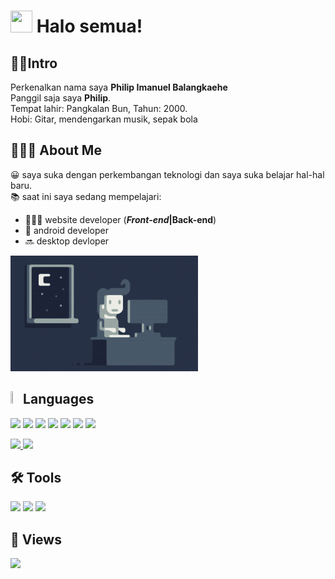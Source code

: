 # <img src="https://raw.githubusercontent.com/MartinHeinz/MartinHeinz/master/wave.gif" width="35px" height="35px"> Halo semua! 

## 🙏🏻Intro
Perkenalkan nama saya **Philip Imanuel Balangkaehe**  
Panggil saja saya **Philip**.  
Tempat lahir: Pangkalan Bun, Tahun: 2000.  
Hobi: Gitar, mendengarkan musik, sepak bola  

## 🙍🏻‍♂️ About Me
😀 saya suka dengan perkembangan teknologi dan saya suka belajar hal-hal baru.  
📚 saat ini saya sedang mempelajari:
- 🏃🏻‍♂️ website developer (**_Front-end_|Back-end**)  
- 🏃 android developer  
- 🔜 desktop devloper
<img alt="Night Coding" src="https://raw.githubusercontent.com/AVS1508/AVS1508/master/assets/Night-Coding.gif"/>

## <img src = "https://media2.giphy.com/media/QssGEmpkyEOhBCb7e1/giphy.gif?cid=ecf05e47a0n3gi1bfqntqmob8g9aid1oyj2wr3ds3mg700bl&rid=giphy.gif" width ="3%" height="3%"> Languages
<p align="left">
  <img src="https://img.icons8.com/color/48/000000/java-coffee-cup-logo--v1.png"/>
  <img src="https://img.icons8.com/color/48/000000/html-5.png"/>
  <img src="https://img.icons8.com/color/48/000000/css3.png"/>
  <img src="https://img.icons8.com/color/50/000000/javascript--v2.png"/>
  <img src="https://img.icons8.com/color/48/000000/sql.png"/>
  <img src="https://img.icons8.com/officexs/50/000000/php-logo.png"/>
  <img src="https://img.icons8.com/color/48/000000/kotlin.png"/>
</p>
  
<p align="left">
<a href="https://github.com/pib0student">
  <img height="180em" src="https://github-readme-stats-eight-theta.vercel.app/api?username=pib0student&show_icons=true&theme=algolia&include_all_commits=true&count_private=true"/>
  <img height="180em" src="https://github-readme-stats-eight-theta.vercel.app/api/top-langs/?username=pib0student&layout=compact&langs_count=8&theme=algolia"/>
</a>
</p>

## 🛠 Tools
<p align="left">
  <img src="https://img.icons8.com/fluency/48/000000/visual-studio-code-2019.png"/>
  <img src="https://img.icons8.com/color/48/000000/intellij-idea.png"/>
  <img src="https://img.icons8.com/fluency/48/000000/android-studio--v2.png"/>
</p>

## 👀 Views
<a href="https://github.com/Meghna-DAS/github-profile-views-counter">
    <img src="https://komarev.com/ghpvc/?username=pib0student">
</a>




